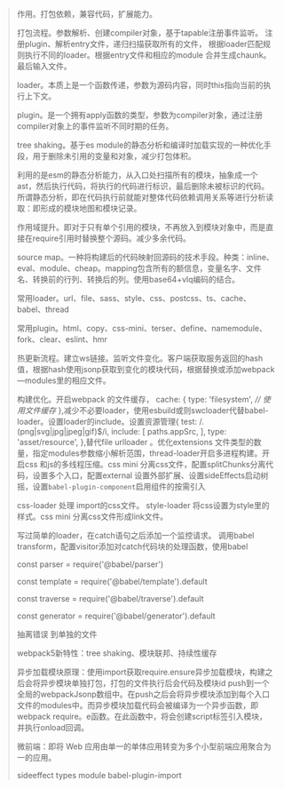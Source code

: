 
> 作用。打包依赖，兼容代码，扩展能力。
>
> 打包流程。参数解析、创建compiler对象，基于tapable注册事件监听。 注册plugin、解析entry文件，递归扫描获取所有的文件， 根据loader匹配规则执行不同的loader。根据entry文件和相应的module 合并生成chaunk。最后输入文件。
>
> loader。本质上是一个函数传递，参数为源码内容，同时this指向当前的执行上下文。
>
> plugin。是一个拥有apply函数的类型，参数为compiler对象，通过注册compiler对象上的事件监听不同时期的任务。
>
> tree shaking。基于es module的静态分析和编译时加载实现的一种优化手段，用于删除未引用的变量和对象，减少打包体积。
>
> 利用的是esm的静态分析能力，从入口处扫描所有的模块，抽象成一个ast，然后执行代码，将执行的代码进行标识，最后删除未被标识的代码。所谓静态分析，即在代码执行前就能对整体代码依赖调用关系等进行分析读取：即形成的模块地图和模块记录。
>
> 作用域提升。即对于只有单个引用的模块，不再放入到模块对象中，而是直接在require引用时替换整个源码。减少多余代码。
>
> source map。一种将构建后的代码映射回源码的技术手段。种类：inline、eval、module、cheap。mapping包含所有的额信息，变量名字、文件名、转换前的行列、转换后的列。使用base64+vlq编码的结合。
>
> 常用loader。url、file、sass、style、css、postcss、ts、cache、babel、thread
>
> 常用plugin。html、copy、css-mini、terser、define、namemodule、fork、clear、eslint、hmr
>
> 热更新流程。建立ws链接。监听文件变化。客户端获取服务返回的hash值，根据hash使用jsonp获取到变化的模块代码，根据替换或添加webpack—modules里的相应文件。
>
> 构建优化。开启webpack 的文件缓存， cache: {   type: 'filesystem', *// 使用文件缓存* },减少不必要loader，使用esbuild或则swcloader代替babel- loader。设置loader的include。设置资源管理{
>test: /\.(png|svg|jpg|jpeg|gif)$/i,
> include: [
> paths.appSrc,
> ],
> type: 'asset/resource',
> },替代file urlloader 。优化extensions 文件类型的数量，指定modules参数缩小解析范围，thread-loader开启多进程构建。开启css 和js的多线程压缩。css mini 分离css文件，配置splitChunks分离代码，设置多个入口，配置external 设置外部扩展、设置sideEffects启动树摇，设置`babel-plugin-component`启用组件的按需引入
> 
> css-loader 处理 import的css文件。 style-loader 将css设置为style里的样式。css mini 分离css文件形成link文件。
>
> 写过简单的loader，在catch语句之后添加一个监控请求。 调用babel transform，配置visitor添加对catch代码块的处理函数，使用babel
>
> const parser = require('@babel/parser')
>
> const template = require('@babel/template').default
>
> const traverse = require('@babel/traverse').default
>
> const generator = require('@babel/generator').default
>
> 抽离错误 到单独的文件 
>
> webpack5新特性：tree shaking、模块联邦、持续性缓存
>
> 异步加载模块原理：使用import获取require.ensure异步加载模块，构建之后会将异步模块单独打包，打包的文件执行后会代码及模块id push到一个全局的webpackJsonp数组中。在push之后会将异步模块添加到每个入口文件的modules中。而异步模块加载代码会被编译为一个异步函数，即webpack require。e函数。在此函数中，将会创建script标签引入模块，并执行onload回调。
>
> 微前端：即将 Web 应用由单一的单体应用转变为多个小型前端应用聚合为一的应用。
>
> sideeffect   types module babel-plugin-import







